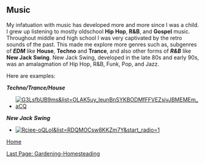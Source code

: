 ## Music

My infatuation with music has developed more and more since I was a child. I grew up listening to mostly oldschool **Hip** **Hop**, **R&B**, and **Gospel** music. Throughout middle and high school I was very captivated by the retro sounds of the past. This made me explore more genres such as, subgenres of _**EDM**_ like **House**, **Techno** and **Trance**, and also other forms of _**R&B**_ like **New Jack Swing**. New Jack Swing, developed in the late 80s and early 90s, was an amalagmation of Hip Hop, R&B, Funk, Pop, and Jazz.

Here are examples:

_**Techno/Trance/House**_
* [![G3LsfbUB9ms&list=OLAK5uy_leunBnSYKBODMfFFVEZsjvJBMEMEm_aCQ](https://img.youtube.com/vi/G3LsfbUB9ms&list=OLAK5uy_leunBnSYKBODMfFFVEZsjvJBMEMEm_aCQ/0.jpg)](https://www.youtube.com/watch?v=G3LsfbUB9ms&list=OLAK5uy_leunBnSYKBODMfFFVEZsjvJBMEMEm_aCQ)

_**New**_ _**Jack**_ _**Swing**_  
* [![Rciee-oQLoI&list=RDQMOCsw8KKZm7Y&start_radio=1](https://img.youtube.com/vi/Rciee-oQLoI&list=RDQMOCsw8KKZm7Y&start_radio=1/0.jpg)](https://www.youtube.com/watch?v=Rciee-oQLoI&list=RDQMOCsw8KKZm7Y&start_radio=1)

[Home](README.md)

[Last Page: Gardening-Homesteading](Gardening-Homesteading.md)
